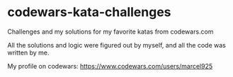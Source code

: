 # codewars-kata-challenges
Challenges and my solutions for my favorite katas from codewars.com

All the solutions and logic were figured out by myself, and all the code was written by me.

My profile on codewars: https://www.codewars.com/users/marcel925
